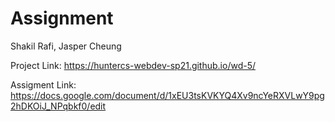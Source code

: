 # Assignment 

Shakil Rafi, Jasper Cheung

Project Link: https://huntercs-webdev-sp21.github.io/wd-5/

Assigment Link: https://docs.google.com/document/d/1xEU3tsKVKYQ4Xv9ncYeRXVLwY9pg2hDKOiJ_NPqbkf0/edit
